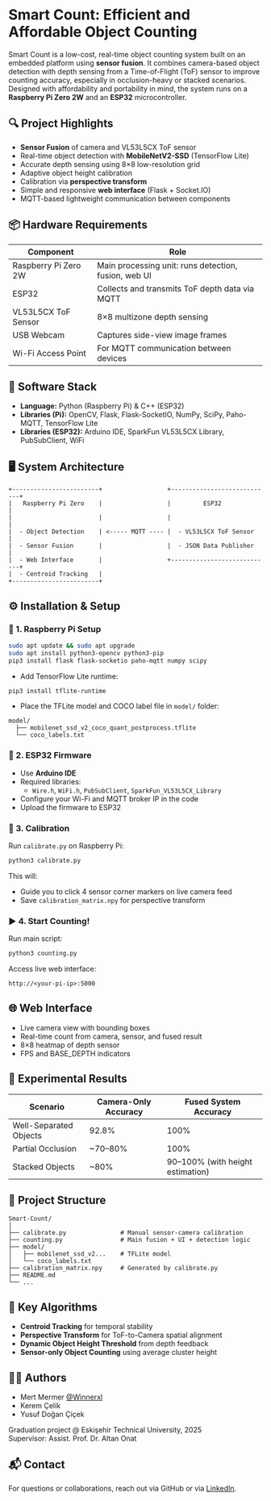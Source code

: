 
# Smart Count: Efficient and Affordable Object Counting

Smart Count is a low-cost, real-time object counting system built on an embedded platform using **sensor fusion**. It combines camera-based object detection with depth sensing from a Time-of-Flight (ToF) sensor to improve counting accuracy, especially in occlusion-heavy or stacked scenarios. Designed with affordability and portability in mind, the system runs on a **Raspberry Pi Zero 2W** and an **ESP32** microcontroller.

## 🔍 Project Highlights

- **Sensor Fusion** of camera and VL53L5CX ToF sensor
- Real-time object detection with **MobileNetV2-SSD** (TensorFlow Lite)
- Accurate depth sensing using 8×8 low-resolution grid
- Adaptive object height calibration
- Calibration via **perspective transform**
- Simple and responsive **web interface** (Flask + Socket.IO)
- MQTT-based lightweight communication between components

## 📦 Hardware Requirements

| Component | Role |
|----------|------|
| Raspberry Pi Zero 2W | Main processing unit: runs detection, fusion, web UI |
| ESP32 | Collects and transmits ToF depth data via MQTT |
| VL53L5CX ToF Sensor | 8×8 multizone depth sensing |
| USB Webcam | Captures side-view image frames |
| Wi-Fi Access Point | For MQTT communication between devices |

## 🧠 Software Stack

- **Language:** Python (Raspberry Pi) & C++ (ESP32)
- **Libraries (Pi):** OpenCV, Flask, Flask-SocketIO, NumPy, SciPy, Paho-MQTT, TensorFlow Lite
- **Libraries (ESP32):** Arduino IDE, SparkFun VL53L5CX Library, PubSubClient, WiFi

## 🖥️ System Architecture

```
+------------------------+                  +----------------------------+
|   Raspberry Pi Zero    |                  |         ESP32             |
|                        |                  |                            |
|  - Object Detection    | <----- MQTT ---- |  - VL53L5CX ToF Sensor     |
|  - Sensor Fusion       |                  |  - JSON Data Publisher     |
|  - Web Interface       |                  +----------------------------+
|  - Centroid Tracking   |
+------------------------+
```

## ⚙️ Installation & Setup

### 🧰 1. Raspberry Pi Setup

```bash
sudo apt update && sudo apt upgrade
sudo apt install python3-opencv python3-pip
pip3 install flask flask-socketio paho-mqtt numpy scipy
```

- Add TensorFlow Lite runtime:
```bash
pip3 install tflite-runtime
```

- Place the TFLite model and COCO label file in `model/` folder:
```
model/
  ├── mobilenet_ssd_v2_coco_quant_postprocess.tflite
  └── coco_labels.txt
```

### 📡 2. ESP32 Firmware

- Use **Arduino IDE**
- Required libraries:
  - `Wire.h`, `WiFi.h`, `PubSubClient`, `SparkFun_VL53L5CX_Library`
- Configure your Wi-Fi and MQTT broker IP in the code
- Upload the firmware to ESP32

### 🎯 3. Calibration

Run `calibrate.py` on Raspberry Pi:

```bash
python3 calibrate.py
```

This will:
- Guide you to click 4 sensor corner markers on live camera feed
- Save `calibration_matrix.npy` for perspective transform

### ▶️ 4. Start Counting!

Run main script:

```bash
python3 counting.py
```

Access live web interface:

```
http://<your-pi-ip>:5000
```

## 🌐 Web Interface

- Live camera view with bounding boxes
- Real-time count from camera, sensor, and fused result
- 8×8 heatmap of depth sensor
- FPS and BASE_DEPTH indicators

## 🧪 Experimental Results

| Scenario                 | Camera-Only Accuracy | Fused System Accuracy |
|--------------------------|----------------------|------------------------|
| Well-Separated Objects   | 92.8%                | 100%                  |
| Partial Occlusion        | ~70–80%              | 100%                  |
| Stacked Objects          | ~80%                 | 90–100% (with height estimation) |

## 📁 Project Structure

```
Smart-Count/
│
├── calibrate.py               # Manual sensor-camera calibration
├── counting.py                # Main fusion + UI + detection logic
├── model/
│   ├── mobilenet_ssd_v2...    # TFLite model
│   └── coco_labels.txt
├── calibration_matrix.npy     # Generated by calibrate.py
├── README.md
└── ...
```

## 🧠 Key Algorithms

- **Centroid Tracking** for temporal stability
- **Perspective Transform** for ToF-to-Camera spatial alignment
- **Dynamic Object Height Threshold** from depth feedback
- **Sensor-only Object Counting** using average cluster height

## 👨‍💻 Authors

- Mert Mermer [@Winnerxl](https://github.com/Winnerxl)
- Kerem Çelik
- Yusuf Doğan Çiçek

Graduation project @ Eskişehir Technical University, 2025  
Supervisor: Assist. Prof. Dr. Altan Onat

## 📬 Contact

For questions or collaborations, reach out via GitHub or via [LinkedIn](https://www.linkedin.com/in/mert-mermer).
